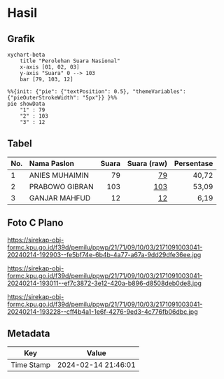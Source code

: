 # Hasil

## Grafik

```mermaid
xychart-beta
    title "Perolehan Suara Nasional"
    x-axis [01, 02, 03]
    y-axis "Suara" 0 --> 103
    bar [79, 103, 12]
```

```mermaid
%%{init: {"pie": {"textPosition": 0.5}, "themeVariables": {"pieOuterStrokeWidth": "5px"}} }%%
pie showData
    "1" : 79
    "2" : 103
    "3" : 12
```

## Tabel

| No. | Nama Paslon    | Suara | Suara (raw) | Persentase |
|:--- |:-------------- | -----:| -----------:| ----------:|
| 1   | ANIES MUHAIMIN | 79    | [79][p-1]   | 40,72      |
| 2   | PRABOWO GIBRAN | 103   | [103][p-2]  | 53,09      |
| 3   | GANJAR MAHFUD  | 12    | [12][p-3]   | 6,19       |


[p-1]: https://github.com/gigit-pemilu/pemilu-2024/blob/main/pilpres/hitung-suara/sub/21-kepulauan-riau/sub/71-kota-batam/sub/09-bengkong/sub/1003-sadai/sub/041-tps/sub/paslon-1.txt
[p-2]: https://github.com/gigit-pemilu/pemilu-2024/blob/main/pilpres/hitung-suara/sub/21-kepulauan-riau/sub/71-kota-batam/sub/09-bengkong/sub/1003-sadai/sub/041-tps/sub/paslon-2.txt
[p-3]: https://github.com/gigit-pemilu/pemilu-2024/blob/main/pilpres/hitung-suara/sub/21-kepulauan-riau/sub/71-kota-batam/sub/09-bengkong/sub/1003-sadai/sub/041-tps/sub/paslon-3.txt

## Foto C Plano

https://sirekap-obj-formc.kpu.go.id/f39d/pemilu/ppwp/21/71/09/10/03/2171091003041-20240214-192903--fe5bf74e-6b4b-4a77-a67a-9dd29dfe36ee.jpg

https://sirekap-obj-formc.kpu.go.id/f39d/pemilu/ppwp/21/71/09/10/03/2171091003041-20240214-193011--ef7c3872-3e12-420a-b896-d8508deb0de8.jpg

https://sirekap-obj-formc.kpu.go.id/f39d/pemilu/ppwp/21/71/09/10/03/2171091003041-20240214-193228--cff4b4a1-1e6f-4276-9ed3-4c776fb06dbc.jpg


## Metadata

| Key        | Value               |
| ---------- | ------------------- |
| Time Stamp | 2024-02-14 21:46:01 |



